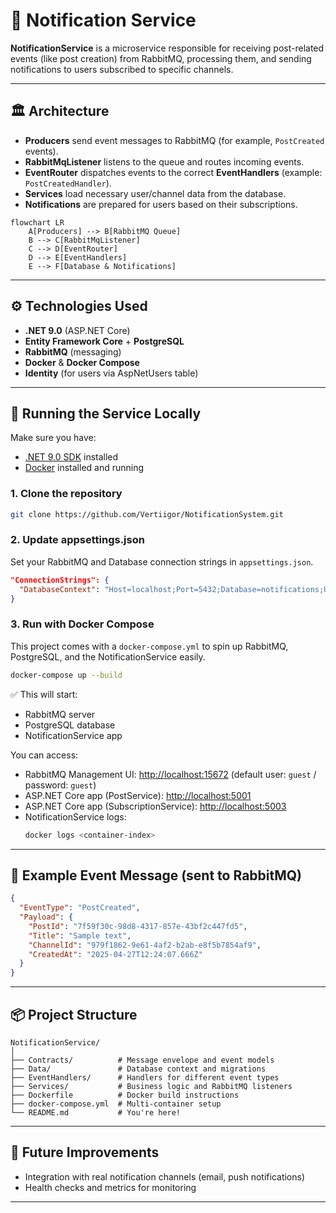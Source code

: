 # 📢 Notification Service

**NotificationService** is a microservice responsible for receiving post-related events (like post creation) from RabbitMQ, processing them, and sending notifications to users subscribed to specific channels.

---

## 🏛️ Architecture

- **Producers** send event messages to RabbitMQ (for example, `PostCreated` events).
- **RabbitMqListener** listens to the queue and routes incoming events.
- **EventRouter** dispatches events to the correct **EventHandlers** (example: `PostCreatedHandler`).
- **Services** load necessary user/channel data from the database.
- **Notifications** are prepared for users based on their subscriptions.

```mermaid
flowchart LR
    A[Producers] --> B[RabbitMQ Queue]
    B --> C[RabbitMqListener]
    C --> D[EventRouter]
    D --> E[EventHandlers]
    E --> F[Database & Notifications]
```

---

## ⚙️ Technologies Used

- **.NET 9.0** (ASP.NET Core)
- **Entity Framework Core** + **PostgreSQL**
- **RabbitMQ** (messaging)
- **Docker** & **Docker Compose**
- **Identity** (for users via AspNetUsers table)

---

## 🚀 Running the Service Locally

Make sure you have:
- [.NET 9.0 SDK](https://dotnet.microsoft.com/en-us/download/dotnet/9.0) installed
- [Docker](https://www.docker.com/products/docker-desktop/) installed and running

### 1. Clone the repository

```bash
git clone https://github.com/Vertiigor/NotificationSystem.git
```

### 2. Update appsettings.json

Set your RabbitMQ and Database connection strings in `appsettings.json`.

```json
"ConnectionStrings": {
  "DatabaseContext": "Host=localhost;Port=5432;Database=notifications;Username=postgres;Password=yourpassword"
}
```

### 3. Run with Docker Compose

This project comes with a `docker-compose.yml` to spin up RabbitMQ, PostgreSQL, and the NotificationService easily.

```bash
docker-compose up --build
```

✅ This will start:
- RabbitMQ server
- PostgreSQL database
- NotificationService app

You can access:
- RabbitMQ Management UI: [http://localhost:15672](http://localhost:15672) (default user: `guest` / password: `guest`)
- ASP.NET Core app (PostService): [http://localhost:5001](http://localhost:5001)
- ASP.NET Core app (SubscriptionService): [http://localhost:5003](http://localhost:5003)
- NotificationService logs:
  ```bash
  docker logs <container-index>
  ```

---

## 📜 Example Event Message (sent to RabbitMQ)

```json
{
  "EventType": "PostCreated",
  "Payload": {
    "PostId": "7f59f30c-98d8-4317-857e-43bf2c447fd5",
    "Title": "Sample text",
    "ChannelId": "979f1862-9e61-4af2-b2ab-e8f5b7854af9",
    "CreatedAt": "2025-04-27T12:24:07.666Z"
  }
}
```

---

## 📦 Project Structure

```
NotificationService/
│
├── Contracts/          # Message envelope and event models
├── Data/               # Database context and migrations
├── EventHandlers/      # Handlers for different event types
├── Services/           # Business logic and RabbitMQ listeners
├── Dockerfile          # Docker build instructions
├── docker-compose.yml  # Multi-container setup
└── README.md           # You're here!
```

---

## 🧠 Future Improvements

- Integration with real notification channels (email, push notifications)
- Health checks and metrics for monitoring

---
